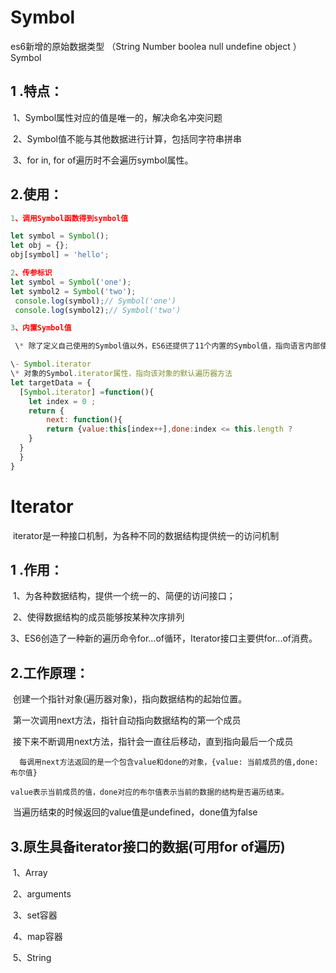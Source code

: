 # Symbol

es6新增的原始数据类型 （String  Number  boolea  null  undefine object  ） Symbol

## 1 .特点：

​        1、Symbol属性对应的值是唯一的，解决命名冲突问题

​        2、Symbol值不能与其他数据进行计算，包括同字符串拼串

​        3、for in, for of遍历时不会遍历symbol属性。

## 2.使用：

```javascript
1、调用Symbol函数得到symbol值

let symbol = Symbol();
let obj = {};
obj[symbol] = 'hello';

2、传参标识
let symbol = Symbol('one');
let symbol2 = Symbol('two');
 console.log(symbol);// Symbol('one')
 console.log(symbol2);// Symbol('two')

3、内置Symbol值

 \* 除了定义自己使用的Symbol值以外，ES6还提供了11个内置的Symbol值，指向语言内部使用的方法。

\- Symbol.iterator
\* 对象的Symbol.iterator属性，指向该对象的默认遍历器方法
let targetData = {
  [Symbol.iterator] =function(){
    let index = 0 ;
  	return {
    	next: function(){
      	return {value:this[index++],done:index <= this.length ? 		               false :  true}
    }
  }
  }
}

```

# Iterator

​	 iterator是一种接口机制，为各种不同的数据结构提供统一的访问机制

##     1 .作用：

​      1、为各种数据结构，提供一个统一的、简便的访问接口；

​      2、使得数据结构的成员能够按某种次序排列

​      3、ES6创造了一种新的遍历命令for...of循环，Iterator接口主要供for...of消费。

## 	2.工作原理：

​       创建一个指针对象(遍历器对象)，指向数据结构的起始位置。

​       第一次调用next方法，指针自动指向数据结构的第一个成员

​       接下来不断调用next方法，指针会一直往后移动，直到指向最后一个成员

 	  每调用next方法返回的是一个包含value和done的对象，{value: 当前成员的值,done: 布尔值}

   	value表示当前成员的值，done对应的布尔值表示当前的数据的结构是否遍历结束。

​	   当遍历结束的时候返回的value值是undefined，done值为false

##     3.原生具备iterator接口的数据(可用for of遍历)

​      1、Array

​      2、arguments

​      3、set容器

​      4、map容器

​      5、String



